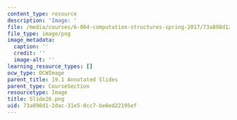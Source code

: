 ```yaml
---
content_type: resource
description: 'Image: '
file: /media/courses/6-004-computation-structures-spring-2017/73a898d12dac31e50cc7be6ed22195ef_Slide26.png
file_type: image/png
image_metadata:
  caption: ''
  credit: ''
  image-alt: ''
learning_resource_types: []
ocw_type: OCWImage
parent_title: 19.1 Annotated Slides
parent_type: CourseSection
resourcetype: Image
title: Slide26.png
uid: 73a898d1-2dac-31e5-0cc7-be6ed22195ef
---
```

